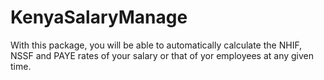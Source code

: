 # KenyaSalaryManage
With this package, you will be able to automatically calculate the NHIF, NSSF and PAYE rates of your salary or that of yor employees at any given time.
